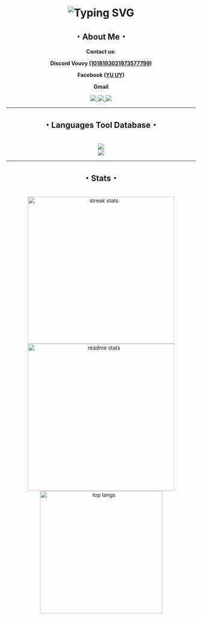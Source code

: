 <h1 align="center" <a href="https://git.io/typing-svg"><img src="https://readme-typing-svg.herokuapp.com?font=Fira+code&weight=600&size=50&duration=2000&pause=1000&color=FFFFFF&center=true&vCenter=true&random=false&width=435&lines=Hi,+I'm+Vouvy" alt="Typing SVG" /></a>
<h2 align="center">・About Me・</h2>
<div align="center">

  **Contact us:**

  **Discord Vouvy ([1018193021973577799](https://discord.com/users/1018193021973577799))**

  **Facebook ([YU UY](https://www.facebook.com/v7uvy))**

  **Gmail**
 </div>
 <div align="center"> 
  <a href="https://discord.com/users/1018193021973577799">
    <img src="https://img.shields.io/badge/Discord-5865F2?style=for-the-badge&logo=discord&logoColor=white" />
  </a>
  <a href="https://www.facebook.com/v7uvy" target="_blank">
    <img src="https://img.shields.io/badge/Facebook-1877F2?style=for-the-badge&logo=facebook&logoColor=white" target="_blank" />
  </a>
  <a href="" target="_blank">
     <img src="https://img.shields.io/badge/Gmail-D14836?style=for-the-badge&logo=gmail&logoColor=white" target="_blank" />
  </a>
</div>
<hr/>
<h2 align="center">・Languages Tool Database・</h2>
<br/>
<div align="center">
    <img src="https://skillicons.dev/icons?i=javascript,typescript,python" /><br>
  <img src="https://skillicons.dev/icons?i=vscode,nodejs,mongodb" />
</div>
<hr/>
<h2 align="center">・Stats・</h2>
<br>
<div align=center>
  <img width=390 src="https://streak-stats.demolab.com/?user=salesp07&count_private=true&theme=tokyonight&border_radius=10" alt="streak stats"/>
  <img width=390 src="https://github-readme-stats-salesp07.vercel.app/api?username=salesp07&count_private=true&show_icons=true&theme=tokyonight&rank_icon=github&border_radius=10" alt="readme stats" />
  <br/>
  <img width=325 align="center" src="https://github-readme-stats-salesp07.vercel.app/api/top-langs/?username=salesp07&hide=HTML&langs_count=8&layout=compact&theme=tokyonight&border_radius=10&size_weight=0.5&count_weight=0.5&exclude_repo=github-readme-stats" alt="top langs" />
</div>
